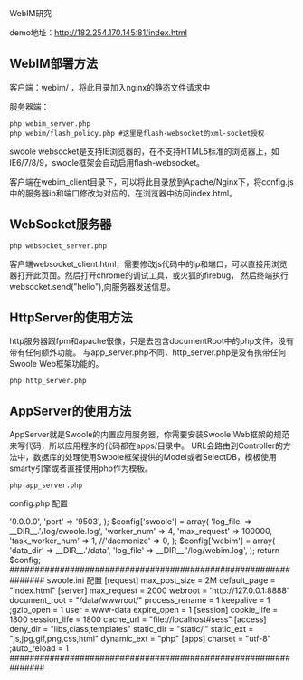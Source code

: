 WebIM研究

demo地址：http://182.254.170.145:81/index.html





WebIM部署方法
----
客户端：webim/ ，将此目录加入nginx的静态文件请求中

服务器端：
```shell
php webim_server.php
php webim/flash_policy.php #这里是flash-websocket的xml-socket授权
```
swoole websocket是支持IE浏览器的，在不支持HTML5标准的浏览器上，如IE6/7/8/9，swoole框架会自动启用flash-websocket。

客户端在webim_client目录下，可以将此目录放到Apache/Nginx下，将config.js中的服务器ip和端口修改为对应的。在浏览器中访问index.html。

WebSocket服务器
----
```shell
php websocket_server.php
```
客户端websocket_client.html，需要修改js代码中的ip和端口，可以直接用浏览器打开此页面。然后打开chrome的调试工具，或火狐的firebug，
然后终端执行websocket.send("hello"),向服务器发送信息。

HttpServer的使用方法
----
http服务器跟fpm和apache很像，只是去包含documentRoot中的php文件，没有带有任何额外功能。
与app_server.php不同，http_server.php是没有携带任何Swoole Web框架功能的。
```shell
php http_server.php
```

AppServer的使用方法
----
AppServer就是Swoole的内置应用服务器，你需要安装Swoole Web框架的规范来写代码，所以应用程序的代码都在apps/目录中。
URL会路由到Controller的方法中，数据库的处理使用Swoole框架提供的Model或者SelectDB，模板使用smarty引擎或者直接使用php作为模板。
```shell
php app_server.php
```



config.php 配置


<?php

$config['server'] = array(
    'host' => '0.0.0.0',
    'port' => '9503',
);

$config['swoole'] = array(
    'log_file' => __DIR__.'/log/swoole.log',
    'worker_num' => 4,
    'max_request' => 100000,
    'task_worker_num' => 1,
    //'daemonize' => 0,
);

$config['webim'] = array(
    'data_dir' => __DIR__.'/data',
    'log_file' => __DIR__.'/log/webim.log',
);

return $config;



###############################################################


swoole.ini 配置




[request]

max_post_size = 2M

default_page = "index.html"

[server]

max_request = 2000
webroot = 'http://127.0.0.1:8888'

document_root = "/data/wwwroot/"

process_rename = 1

keepalive = 1

;gzip_open = 1

user = www-data

expire_open = 1


[session]

cookie_life = 1800

session_life = 1800

cache_url = "file://localhost#sess"


[access]

deny_dir = "libs,class,templates"

static_dir = "static/,"

static_ext = "js,jpg,gif,png,css,html"

dynamic_ext = "php"


[apps]
charset = "utf-8"

;auto_reload = 1







###############################################################
